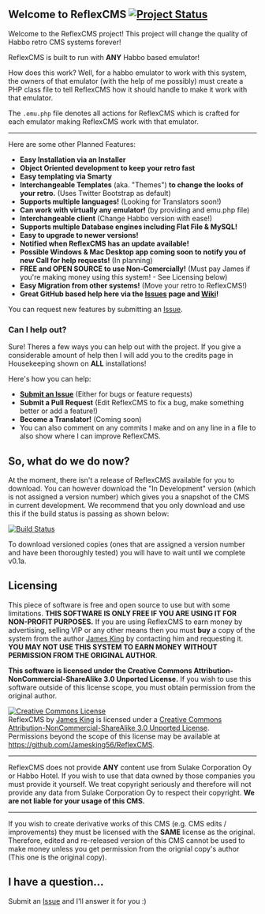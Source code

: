 ## Welcome to ReflexCMS [![Project Status](http://stillmaintained.com/Jamesking56/ReflexCMS.png)](http://stillmaintained.com/Jamesking56/ReflexCMS)
Welcome to the ReflexCMS project! This project will change the quality of Habbo retro CMS systems forever!

ReflexCMS is built to run with **ANY** Habbo based emulator!

How does this work? Well, for a habbo emulator to work with this system, the owners of that emulator (with the help of me possibly) must create a PHP class file to tell ReflexCMS how it should handle to make it work with that emulator.

The `.emu.php` file denotes all actions for ReflexCMS which is crafted for each emulator making ReflexCMS work with that emulator.

----
Here are some other Planned Features:

+ **Easy Installation via an Installer**
+ **Object Oriented development to keep your retro fast**
+ **Easy templating via Smarty**
+ **Interchangeable Templates** (aka. "Themes") **to change the looks of your retro.** (Uses Twitter Bootstrap as default)
+ **Supports multiple languages!** (Looking for Translators soon!)
+ **Can work with virtually any emulator!** (by providing and emu.php file)
+ **Interchangeable client** (Change Habbo version with ease!)
+ **Supports multiple Database engines including Flat File &amp; MySQL!**
+ **Easy to upgrade to newer versions!**
+ **Notified when ReflexCMS has an update available!**
+ **Possible Windows & Mac Desktop app coming soon to notify you of new Call for help requests!** (In planning)
+ **FREE and OPEN SOURCE to use Non-Comercially!** (Must pay James if you're making money using this system! - See Licensing below)
+ **Easy Migration from other systems!** (Move your retro to ReflexCMS!)
+ **Great GitHub based help here via the [Issues](https://github.com/Jamesking56/ReflexCMS/issues) page and [Wiki](https://github.com/Jamesking56/ReflexCMS/wiki)!**

You can request new features by submitting an [Issue](https://github.com/Jamesking56/ReflexCMS/issues/new).

### Can I help out?
Sure! Theres a few ways you can help out with the project. If you give a considerable amount of help then I will add you to the credits page in Housekeeping shown on **ALL** installations!

Here's how you can help:

+ **[Submit an Issue](https://github.com/Jamesking56/ReflexCMS/issues)** (Either for bugs or feature requests)
+ **Submit a Pull Request** (Edit ReflexCMS to fix a bug, make something better or add a feature!)
+ **Become a Translator!** (Coming soon)
+ You can also comment on any commits I make and on any line in a file to also show where I can improve ReflexCMS.

## So, what do we do now?
At the moment, there isn't a release of ReflexCMS available for you to download. You can however download the "In Development" version (which is not assigned a version number) which gives you a snapshot of the CMS in current development. We recommend that you only download and use this if the build status is passing as shown below:

[![Build Status](https://travis-ci.org/Jamesking56/ReflexCMS.png?branch=master)](https://travis-ci.org/Jamesking56/ReflexCMS)

To download versioned copies (ones that are assigned a version number and have been thoroughly tested) you will have to wait until we complete v0.1a.

## Licensing
This piece of software is free and open source to use but with some limitations. **THIS SOFTWARE IS ONLY FREE IF YOU ARE USING IT FOR NON-PROFIT PURPOSES.** If you are using ReflexCMS to earn money by advertising, selling VIP or any other means then you must **buy** a copy of the system from the author [James King](http://www.jamesking56.co.uk) by contacting him and requesting it. **YOU MAY NOT USE THIS SYSTEM TO EARN MONEY WITHOUT PERMISSION FROM THE ORIGINAL AUTHOR**.

**This software is licensed under the Creative Commons Attribution-NonCommercial-ShareAlike 3.0 Unported License.** If you wish to use this software outside of this license scope, you must obtain permission from the original author.

<a rel="license" href="http://creativecommons.org/licenses/by-nc-sa/3.0/deed.en_US"><img alt="Creative Commons License" style="border-width:0" src="http://i.creativecommons.org/l/by-nc-sa/3.0/88x31.png" /></a><br /><span xmlns:dct="http://purl.org/dc/terms/" property="dct:title">ReflexCMS</span> by <a xmlns:cc="http://creativecommons.org/ns#" href="http://www.jamesking56.co.uk" property="cc:attributionName" rel="cc:attributionURL">James King</a> is licensed under a <a rel="license" href="http://creativecommons.org/licenses/by-nc-sa/3.0/deed.en_US">Creative Commons Attribution-NonCommercial-ShareAlike 3.0 Unported License</a>.<br />Permissions beyond the scope of this license may be available at <a xmlns:cc="http://creativecommons.org/ns#" href="https://github.com/Jamesking56/ReflexCMS" rel="cc:morePermissions">https://github.com/Jamesking56/ReflexCMS</a>.

----
ReflexCMS does not provide **ANY** content use from Sulake Corporation Oy or Habbo Hotel. If you wish to use that data owned by those companies you must provide it yourself. We treat copyright seriously and therefore will not provide any data from Sulake Corporation Oy to respect their copyright. **We are not liable for your usage of this CMS.**

----
If you wish to create derivative works of this CMS (e.g. CMS edits / improvements) they must be licensed with the **SAME** license as the original. Therefore, edited and re-released version of this CMS cannot be used to make money unless you get permission from the orignial copy's author (This one is the original copy).

## I have a question…
Submit an [Issue](http://) and I'll answer it for you :)
